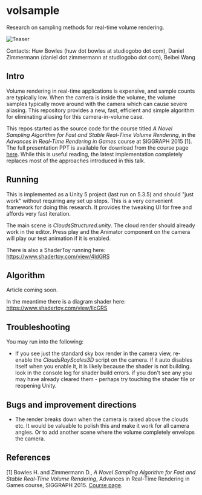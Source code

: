 
# volsample

Research on sampling methods for real-time volume rendering.

![Teaser](https://raw.githubusercontent.com/huwb/volsample/master/img/teaser.jpg)

Contacts: Huw Bowles (huw dot bowles at studiogobo dot com), Daniel Zimmermann (daniel dot zimmermann at studiogobo dot com), Beibei Wang


## Intro

Volume rendering in real-time applications is expensive, and sample counts are typically low. When the camera is inside the volume, the volume samples typically move around with the camera which can cause severe aliasing. This repository provides a new, fast, efficient and simple algorithm for eliminating aliasing for this camera-in-volume case.

This repos started as the source code for the course titled *A Novel Sampling Algorithm for Fast and Stable Real-Time Volume Rendering*, in the *Advances in Real-Time Rendering in Games* course at SIGGRAPH 2015 [1]. The full presentation PPT is available for download from the course page [here][ADVANCES2015]. While this is useful reading, the latest implementation completely replaces most of the approaches introduced in this talk.


## Running

This is implemented as a Unity 5 project (last run on 5.3.5) and should "just work" without requiring any set up steps. This is a very convenient framework for doing this research. It provides the tweaking UI for free and affords very fast iteration.

The main scene is *CloudsStructured.unity*. The cloud render should already work in the editor. Press play and the Animator component on the camera will play our test animation if it is enabled.

There is also a ShaderToy running here: https://www.shadertoy.com/view/4ldGRS


## Algorithm

Article coming soon.

In the meantime there is a diagram shader here: https://www.shadertoy.com/view/llcGRS


## Troubleshooting

You may run into the following:

* If you see just the standard sky box render in the camera view, re-enable the *CloudsRayScales3D* script on the camera. if it auto disables itself when you enable it, it is likely because the shader is not building. look in the console log for shader build errors. if you don't see any you may have already cleared them - perhaps try touching the shader file or reopening Unity.


## Bugs and improvement directions

* The render breaks down when the camera is raised above the clouds etc. It would be valuable to polish this and make it work for all camera angles.
Or to add another scene where the volume completely envelops the camera.



## References

[ADVANCES2015]: http://advances.realtimerendering.com/s2015/index.html "Advances in Real-Time Rendering - SIGGRAPH 2015"

[1] Bowles H. and Zimmermann D., *A Novel Sampling Algorithm for Fast and Stable Real-Time Volume Rendering*, Advances in Real-Time Rendering in Games course, SIGGRAPH 2015. [Course page][ADVANCES2015].
